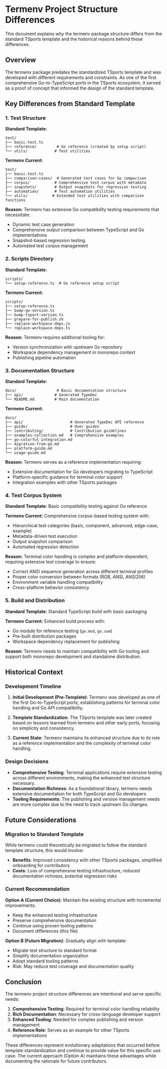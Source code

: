 # Termenv Project Structure Differences

This document explains why the termenv package structure differs from the standard TSports template and the historical reasons behind these differences.

## Overview

The termenv package predates the standardized TSports template and was developed with different requirements and constraints. As one of the first comprehensive Go-to-TypeScript ports in the TSports ecosystem, it served as a proof of concept that informed the design of the standard template.

## Key Differences from Standard Template

### 1. Test Structure

**Standard Template:**

```
test/
├── basic.test.ts
├── reference/         # Go reference (created by setup script)
└── utils/            # Test utilities
```

**Termenv Current:**

```
test/
├── basic.test.ts
├── comparison-cases/  # Generated test cases for Go comparison
├── corpus/           # Comprehensive test corpus with metadata
├── snapshots/        # Output snapshots for regression testing
├── automation/       # Test automation utilities
└── utils/           # Extended test utilities with comparison functions
```

**Reason:** Termenv has extensive Go compatibility testing requirements that necessitate:

- Dynamic test case generation
- Comprehensive output comparison between TypeScript and Go implementations
- Snapshot-based regression testing
- Automated test corpus management

### 2. Scripts Directory

**Standard Template:**

```
scripts/
└── setup-reference.ts  # Go reference setup script
```

**Termenv Current:**

```
scripts/
├── setup-reference.ts
├── bump-go-version.ts
├── bump-tsport-version.ts
├── prepare-for-publish.sh
├── replace-workspace-deps.js
└── replace-workspace-deps.ts
```

**Reason:** Termenv requires additional tooling for:

- Version synchronization with upstream Go repository
- Workspace dependency management in monorepo context
- Publishing pipeline automation

### 3. Documentation Structure

**Standard Template:**

```
docs/                  # Basic documentation structure
├── api/              # Generated TypeDoc
└── README.md         # Main documentation
```

**Termenv Current:**

```
docs/
├── api/                     # Generated TypeDoc API reference
├── guide/                   # User guides
├── contributing/            # Contribution guidelines  
├── examples-collection.md   # Comprehensive examples
├── go-colorful-integration.md
├── migration-from-go.md
├── platform-guide.md
└── usage-guide.md
```

**Reason:** Termenv serves as a reference implementation requiring:

- Extensive documentation for Go developers migrating to TypeScript
- Platform-specific guidance for terminal color support
- Integration examples with other TSports packages

### 4. Test Corpus System

**Standard Template:** Basic compatibility testing against Go reference

**Termenv Current:** Comprehensive corpus-based testing system with:

- Hierarchical test categories (basic, component, advanced, edge-case, example)
- Metadata-driven test execution
- Output snapshot comparison
- Automated regression detection

**Reason:** Terminal color handling is complex and platform-dependent, requiring extensive test coverage to ensure:

- Correct ANSI sequence generation across different terminal profiles
- Proper color conversion between formats (RGB, ANSI, ANSI256)
- Environment variable handling compatibility
- Cross-platform behavior consistency

### 5. Build and Distribution

**Standard Template:** Standard TypeScript build with basic packaging

**Termenv Current:** Enhanced build process with:

- Go module for reference testing (`go.mod`, `go.sum`)
- Pre-built distribution packages
- Workspace dependency replacement for publishing

**Reason:** Termenv needs to maintain compatibility with Go tooling and support both monorepo development and standalone distribution.

## Historical Context

### Development Timeline

1. **Initial Development (Pre-Template)**: Termenv was developed as one of the first Go-to-TypeScript ports, establishing patterns for terminal color handling and Go API compatibility.

2. **Template Standardization**: The TSports template was later created based on lessons learned from termenv and other early ports, focusing on simplicity and consistency.

3. **Current State**: Termenv maintains its enhanced structure due to its role as a reference implementation and the complexity of terminal color handling.

### Design Decisions

- **Comprehensive Testing**: Terminal applications require extensive testing across different environments, making the enhanced test structure necessary.
- **Documentation Richness**: As a foundational library, termenv needs extensive documentation for both TypeScript and Go developers.
- **Tooling Requirements**: The publishing and version management needs are more complex due to the need to track upstream Go changes.

## Future Considerations

### Migration to Standard Template

While termenv could theoretically be migrated to follow the standard template structure, this would involve:

- **Benefits**: Improved consistency with other TSports packages, simplified onboarding for contributors
- **Costs**: Loss of comprehensive testing infrastructure, reduced documentation richness, potential regression risks

### Current Recommendation

**Option A (Current Choice)**: Maintain the existing structure with incremental improvements:

- Keep the enhanced testing infrastructure
- Preserve comprehensive documentation
- Continue using proven tooling patterns
- Document differences (this file)

**Option B (Future Migration)**: Gradually align with template:

- Migrate test structure to standard format
- Simplify documentation organization
- Adopt standard tooling patterns
- Risk: May reduce test coverage and documentation quality

## Conclusion

The termenv project structure differences are intentional and serve specific needs:

1. **Comprehensive Testing**: Required for terminal color handling reliability
2. **Rich Documentation**: Necessary for cross-language developer support
3. **Enhanced Tooling**: Needed for complex publishing and version management
4. **Reference Role**: Serves as an example for other TSports implementations

These differences represent evolutionary adaptations that occurred before template standardization and continue to provide value for this specific use case. The current approach (Option A) maintains these advantages while documenting the rationale for future contributors.
